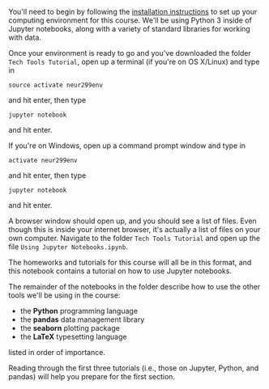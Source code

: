 You'll need to begin by following the
[installation instructions](https://github.com/charlesfrye/AppliedStatisticsForNeuroscience/blob/master/00%20-%20Setup/Installation%20Instructions.md)
to set up your computing environment for this course.
We'll be using Python 3 inside of Jupyter notebooks,
along with a variety of standard libraries for working with data.

Once your environment is ready to go
and you've downloaded
the folder `Tech Tools Tutorial`,
open up a terminal (if you're on OS X/Linux)
and type in

```
source activate neur299env
```
and hit enter, then type
```
jupyter notebook
```
and hit enter.

If you're on Windows, open up a
command prompt window
and type in
```
activate neur299env
```
and hit enter, then type
```
jupyter notebook
```
and hit enter.

A browser window should open up, and you should see a list of files.
Even though this is inside your internet browser,
it's actually a list of files on your own computer.
Navigate to the folder ```Tech Tools Tutorial```
and open up the file
```Using Jupyter Notebooks.ipynb```.

The homeworks and tutorials for this course will all be in this format,
and this notebook contains a tutorial on how to use Jupyter notebooks.

The remainder of the notebooks in the folder describe how
to use the other tools we'll be using in the course:

- the **Python** programming language
- the **pandas** data management library
- the **seaborn** plotting package
- the **LaTeX** typesetting language

listed in order of importance.

Reading through the first three tutorials
(i.e., those on Jupyter, Python, and pandas)
will help you prepare for the first section.
